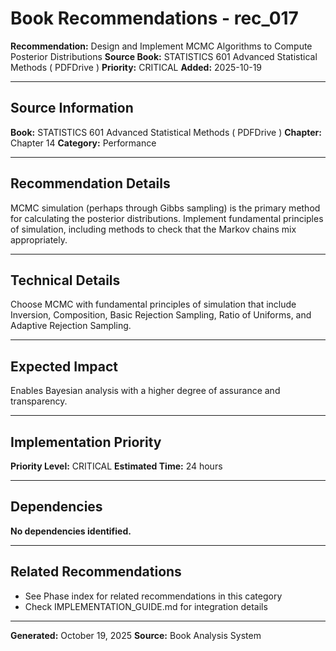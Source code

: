 # Book Recommendations - rec_017

**Recommendation:** Design and Implement MCMC Algorithms to Compute Posterior Distributions
**Source Book:** STATISTICS 601 Advanced Statistical Methods ( PDFDrive )
**Priority:** CRITICAL
**Added:** 2025-10-19

---

## Source Information

**Book:** STATISTICS 601 Advanced Statistical Methods ( PDFDrive )
**Chapter:** Chapter 14
**Category:** Performance

---

## Recommendation Details

MCMC simulation (perhaps through Gibbs sampling) is the primary method for calculating the posterior distributions. Implement fundamental principles of simulation, including methods to check that the Markov chains mix appropriately.

---

## Technical Details

Choose MCMC with fundamental principles of simulation that include Inversion, Composition, Basic Rejection Sampling, Ratio of Uniforms, and Adaptive Rejection Sampling.

---

## Expected Impact

Enables Bayesian analysis with a higher degree of assurance and transparency.

---

## Implementation Priority

**Priority Level:** CRITICAL
**Estimated Time:** 24 hours

---

## Dependencies

**No dependencies identified.**

---

## Related Recommendations

- See Phase index for related recommendations in this category
- Check IMPLEMENTATION_GUIDE.md for integration details

---

**Generated:** October 19, 2025
**Source:** Book Analysis System
